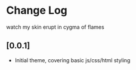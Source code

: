 # Change Log

watch my skin erupt in cygma of flames

## [0.0.1]

- Initial theme, covering basic js/css/html styling
